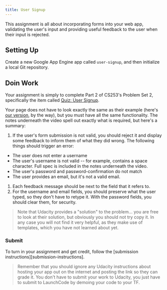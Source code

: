 ```yaml
---
title: User Signup
---
```


This assignment is all about incorporating forms into your web app, validating the user's input and providing useful feedback to the user when their input is rejected.


## Setting Up

Create a new Google App Engine app called `user-signup`, and then initialize a local Git repository.

## Doin Work

Your assignment is simply to complete Part 2 of CS253's Problem Set 2, specifically the item called [Quiz: User Signup][user-signup].

Your page does not have to look exactly the same as their example (here's [our version][signup-example], by the way), but you must have all the same functionality. The notes underneath the video spell out exactly what is required, but here's a summary:
1. If the user's form submission is not valid, you should reject it and display some feedback to inform them of what they did wrong. The following things should trigger an error:
  - The user does not enter a username
  - The user's username is not valid -- for example, contains a space character. Full spec is included in the notes underneath the video.
  - The user's password and password-confirmation do not match
  - The user provides an email, but it's not a valid email.
1. Each feedback message should be next to the field that it refers to.
1. For the username and email fields, you should preserve what the user typed, so they don't have to retype it. With the password fields, you should clear them, for security.

> Note that Udacity provides a "solution" to the problem... you are free to look at their solution, but obviously you should not try copy it. In any case you will not find it very helpful, as they make use of templates, which you have not learned about yet.


### Submit

To turn in your assignment and get credit, follow the [submission instructions][submission-instructions].

> Remember that you should ignore any Udacity instructions about hosting your app out on the internet and posting the link so they can grade it. You don't have to submit your work to Udacity, you just have to submit to LaunchCode by demoing your code to your TF.


[pset2]: https://classroom.udacity.com/courses/cs253/lessons/48756009/concepts/485384170923#
[user-signup]: https://classroom.udacity.com/courses/cs253/lessons/48756009/concepts/485384170923#
[caesar-example]: https://launchcode-demos.appspot.com/caesar
[signup-example]: https://launchcode-demos.appspot.com/signup
[hello-gae]: ../../assignments/hello-google-app-engine
